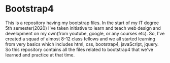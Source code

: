 # Bootstrap4
This is a repository having my bootstrap files. In the start of my IT degree 5th semester(2020) I've taken initiative to learn and teach web design and development on my own(from youtube, google, or any courses etc). So, I've created a squad of almost 8-12 class fellows and we all started learning from very basics which includes html, css, bootstrap4, javaScript, jquery. So this repository contains all the files related to bootstrap4 that we've learned and practice at that time.
